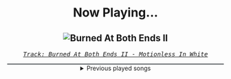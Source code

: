 <div align="center"> 
<h1>Now Playing...</h1>

![Burned At Both Ends II](https://i.scdn.co/image/ab67616d00001e023528a891d36d16d760cda271)
--
_<samp><a href="https://open.spotify.com/track/0iSTQWpqF9kYgeck7GelOR">Track: Burned At Both Ends II - Motionless In White</a></samp>_

<div style="border: 1px #4B5054 solid"></div>
<details>
  <summary>
    Previous played songs
  </summary>
  <table>
    <thead>
      <tr>
        <th>
          Artist
        </th>
        <th>
          Song
        </th>
        <th>
          Link
        </th>
      </tr>
    </thead>
    <tbody>
      <tr><td>Motionless In White</td><td>Burned At Both Ends II</td><td><a href="https://open.spotify.com/track/0iSTQWpqF9kYgeck7GelOR">https://open.spotify.com/track/0iSTQWpqF9kYgeck7GelOR</a></td></tr><tr><td>Motionless In White</td><td>Meltdown</td><td><a href="https://open.spotify.com/track/6w3hTgFYPaUo6WFz2tEOtX">https://open.spotify.com/track/6w3hTgFYPaUo6WFz2tEOtX</a></td></tr><tr><td>From Fall to Spring</td><td>BLACK HEART</td><td><a href="https://open.spotify.com/track/5kxAR1HHOrBK8M9GsWqRuD">https://open.spotify.com/track/5kxAR1HHOrBK8M9GsWqRuD</a></td></tr><tr><td>From Fall to Spring</td><td>BEASTMODE</td><td><a href="https://open.spotify.com/track/0aqdDsI7IjJvvjbVwkqYFC">https://open.spotify.com/track/0aqdDsI7IjJvvjbVwkqYFC</a></td></tr><tr><td>From Fall to Spring</td><td>RISE</td><td><a href="https://open.spotify.com/track/5slhgDeZFjyNELciHdrHdl">https://open.spotify.com/track/5slhgDeZFjyNELciHdrHdl</a></td></tr><tr><td>From Fall to Spring</td><td>LIGHT UP THE SKY</td><td><a href="https://open.spotify.com/track/2eTWJLJmpR933MQTaxQmh2">https://open.spotify.com/track/2eTWJLJmpR933MQTaxQmh2</a></td></tr><tr><td>From Fall to Spring</td><td>DESTINY</td><td><a href="https://open.spotify.com/track/6GCNehzNx2Ohx1eUOETUuA">https://open.spotify.com/track/6GCNehzNx2Ohx1eUOETUuA</a></td></tr><tr><td>From Fall to Spring</td><td>BARRIERS</td><td><a href="https://open.spotify.com/track/5OQyl6cihSLtyToNAyigP4">https://open.spotify.com/track/5OQyl6cihSLtyToNAyigP4</a></td></tr><tr><td>From Fall to Spring</td><td>Supernova</td><td><a href="https://open.spotify.com/track/4iyrnOQ0ZoaPg22bOwsRf6">https://open.spotify.com/track/4iyrnOQ0ZoaPg22bOwsRf6</a></td></tr><tr><td>From Fall to Spring</td><td>BR4INFCK</td><td><a href="https://open.spotify.com/track/5xSoMj7TUuRvVGvUdqLs86">https://open.spotify.com/track/5xSoMj7TUuRvVGvUdqLs86</a></td></tr><tr><td>From Fall to Spring</td><td>BLACK HEART</td><td><a href="https://open.spotify.com/track/5kxAR1HHOrBK8M9GsWqRuD">https://open.spotify.com/track/5kxAR1HHOrBK8M9GsWqRuD</a></td></tr><tr><td>From Fall to Spring</td><td>BEASTMODE</td><td><a href="https://open.spotify.com/track/0aqdDsI7IjJvvjbVwkqYFC">https://open.spotify.com/track/0aqdDsI7IjJvvjbVwkqYFC</a></td></tr><tr><td>From Fall to Spring</td><td>RISE</td><td><a href="https://open.spotify.com/track/5slhgDeZFjyNELciHdrHdl">https://open.spotify.com/track/5slhgDeZFjyNELciHdrHdl</a></td></tr><tr><td>From Fall to Spring</td><td>LIGHT UP THE SKY</td><td><a href="https://open.spotify.com/track/2eTWJLJmpR933MQTaxQmh2">https://open.spotify.com/track/2eTWJLJmpR933MQTaxQmh2</a></td></tr><tr><td>Bring Me The Horizon</td><td>Can You Feel My Heart - Remix</td><td><a href="https://open.spotify.com/track/0bMOyiuk22fAKiwNoYsRYN">https://open.spotify.com/track/0bMOyiuk22fAKiwNoYsRYN</a></td></tr><tr><td>Butcher Babies</td><td>Best Friend</td><td><a href="https://open.spotify.com/track/3XK64AMBgPfBe8P3HjMiHO">https://open.spotify.com/track/3XK64AMBgPfBe8P3HjMiHO</a></td></tr><tr><td>VENUES</td><td>Cravings</td><td><a href="https://open.spotify.com/track/2yJHNWbvVWdyvtXcVsR25w">https://open.spotify.com/track/2yJHNWbvVWdyvtXcVsR25w</a></td></tr><tr><td>The Plot In You</td><td>Divide</td><td><a href="https://open.spotify.com/track/1sp1NrbrCjJ82c5KjelUpr">https://open.spotify.com/track/1sp1NrbrCjJ82c5KjelUpr</a></td></tr><tr><td>Gothminister</td><td>Pandemonium</td><td><a href="https://open.spotify.com/track/533HVJ30Qi4MbWdnqOOlpK">https://open.spotify.com/track/533HVJ30Qi4MbWdnqOOlpK</a></td></tr><tr><td>As Everything Unfolds</td><td>Felt Like Home</td><td><a href="https://open.spotify.com/track/1Tvq5AWaYmN598So4r6p2h">https://open.spotify.com/track/1Tvq5AWaYmN598So4r6p2h</a></td></tr>
    </tbody>
  </table>
</details>

</div>
